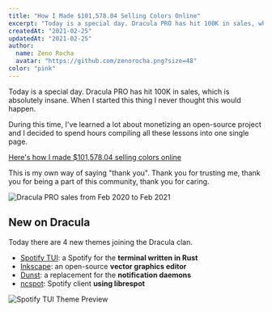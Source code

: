 ```yaml
---
title: "How I Made $101,578.04 Selling Colors Online"
excerpt: "Today is a special day. Dracula PRO has hit 100K in sales, which is absolutely insane. When I started this thing I never thought this would happen."
createdAt: "2021-02-25"
updatedAt: "2021-02-25"
author:
  name: Zeno Rocha
  avatar: "https://github.com/zenorocha.png?size=48"
color: "pink"
---
```


Today is a special day. Dracula PRO has hit 100K in sales, which is absolutely insane. When I started this thing I never thought this would happen.

During this time, I've learned a lot about monetizing an open-source project and I decided to spend hours compiling all these lessons into one single page.

[Here's how I made $101,578.04 selling colors online](/blog/2021-year-in-review)

This is my own way of saying "thank you". Thank you for trusting me, thank you for being a part of this community, thank you for caring.

![Dracula PRO sales from Feb 2020 to Feb 2021](/static/img/blog/how-i-made-$101,578.04-selling-colors-online-a.png)

## New on Dracula

Today there are 4 new themes joining the Dracula clan.

- [Spotify TUI](/spotify-tui): a Spotify for the **terminal written in Rust**
- [Inkscape](/inkscape): an open-source **vector graphics editor**
- [Dunst](/dunst): a replacement for the **notification daemons**
- [ncspot](/ncspot): Spotify client **using librespot**

![Spotify TUI Theme Preview](/static/img/blog/how-i-made-$101,578.04-selling-colors-online-b.png)
